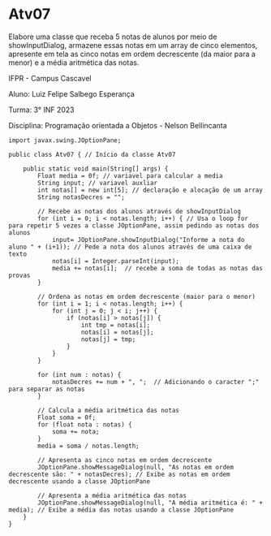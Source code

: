 # Atv07

Elabore uma classe que receba 5 notas de alunos por meio de showInputDialog, armazene essas notas em um array de cinco elementos, apresente em tela as cinco notas em ordem decrescente (da maior para a menor) e a média aritmética das notas.

IFPR - Campus Cascavel

Aluno: Luiz Felipe Salbego Esperança

Turma: 3° INF 2023

Disciplina: Programação orientada a Objetos - Nelson Bellincanta

```
import javax.swing.JOptionPane;

public class Atv07 { // Início da classe Atv07

    public static void main(String[] args) {
        Float media = 0f; // variavel para calcular a media
		String input; // variavel auxliar
        int notas[] = new int[5]; // declaração e alocação de um array
        String notasDecres = "";

        // Recebe as notas dos alunos através de showInputDialog
        for (int i = 0; i < notas.length; i++) { // Usa o loop for para repetir 5 vezes a classe JOptionPane, assim pedindo as notas dos alunos
            input= JOptionPane.showInputDialog("Informe a nota do aluno " + (i+1)); // Pede a nota dos alunos através de uma caixa de texto
            notas[i] = Integer.parseInt(input);
            media += notas[i];  // recebe a soma de todas as notas das provas
        }

        // Ordena as notas em ordem decrescente (maior para o menor)
        for (int i = 1; i < notas.length; i++) { 
            for (int j = 0; j < i; j++) {
                if (notas[i] > notas[j]) {
                    int tmp = notas[i];
                    notas[i] = notas[j];
                    notas[j] = tmp;
                }
            }
        }

        for (int num : notas) { 
			notasDecres += num + ", ";  // Adicionando o caracter ";" para separar as notas
        }

        // Calcula a média aritmética das notas
        Float soma = 0f;
        for (float nota : notas) {
            soma += nota;
        }
        media = soma / notas.length;

        // Apresenta as cinco notas em ordem decrescente
        JOptionPane.showMessageDialog(null, "As notas em ordem decrescente são: " + notasDecres); // Exibe as notas em ordem decrescente usando a classe JOptionPane 

        // Apresenta a média aritmética das notas
        JOptionPane.showMessageDialog(null, "A média aritmética é: " + media); // Exibe a média das notas usando a classe JOptionPane 
    }
}

```
